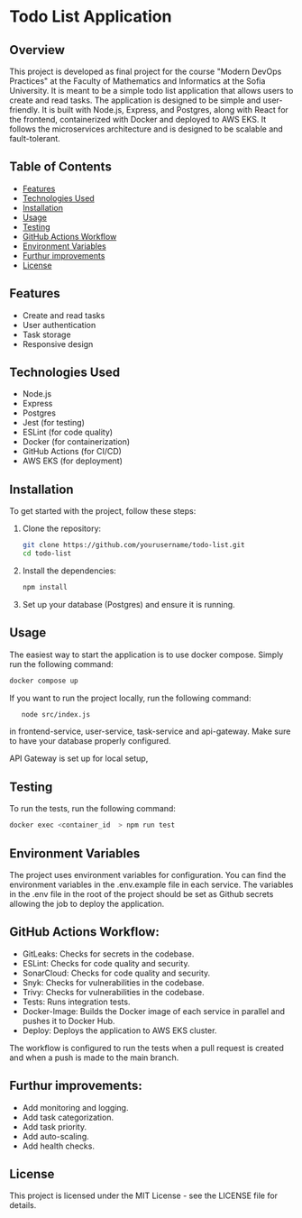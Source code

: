 # Todo List Application

## Overview
This project is developed as final project for the course "Modern DevOps Practices" at the Faculty of Mathematics and Informatics at the Sofia University. It is meant to be a simple todo list application that allows users to create and read tasks. The application is designed to be simple and user-friendly. It is built with Node.js, Express, and Postgres, along with React for the frontend, containerized with Docker and deployed to AWS EKS. It follows the microservices architecture and is designed to be scalable and fault-tolerant.

## Table of Contents
- [Features](#features)
- [Technologies Used](#technologies-used)
- [Installation](#installation)
- [Usage](#usage)
- [Testing](#testing)
- [GitHub Actions Workflow](#github-actions-workflow)
- [Environment Variables](#environment-variables)
- [Furthur improvements](#furthur-improvements)
- [License](#license)

## Features
- Create and read tasks
- User authentication
- Task storage
- Responsive design

## Technologies Used
- Node.js
- Express
- Postgres
- Jest (for testing)
- ESLint (for code quality)
- Docker (for containerization)
- GitHub Actions (for CI/CD)
- AWS EKS (for deployment)

## Installation
To get started with the project, follow these steps:

1. Clone the repository:
   ```bash
   git clone https://github.com/yourusername/todo-list.git
   cd todo-list
   ```

2. Install the dependencies:
   ```bash
   npm install
   ```

3. Set up your database (Postgres) and ensure it is running.

## Usage
The easiest way to start the application is to use docker compose.
Simply run the following command:
```bash
docker compose up
```
If you want to run the project locally, run the following command:
```bash
   node src/index.js
``` 
in frontend-service, user-service, task-service and api-gateway. Make sure to have your database properly configured.

API Gateway is set up for local setup, 

## Testing
To run the tests, run the following command:
```bash
docker exec <container_id  > npm run test
```

## Environment Variables
The project uses environment variables for configuration. You can find the environment variables in the .env.example file in each service. The variables in the .env file in the root of the project should be set as Github secrets allowing the job to deploy the application.

## GitHub Actions Workflow:
   - GitLeaks: Checks for secrets in the codebase.
   - ESLint: Checks for code quality and security.
   - SonarCloud: Checks for code quality and security.
   - Snyk: Checks for vulnerabilities in the codebase.
   - Trivy: Checks for vulnerabilities in the codebase.
   - Tests: Runs integration tests.
   - Docker-Image: Builds the Docker image of each service in parallel and pushes it to Docker Hub.
   - Deploy: Deploys the application to AWS EKS cluster.

   The workflow is configured to run the tests when a pull request is created and when a push is made to the main branch.

## Furthur improvements:
   - Add monitoring and logging.
   - Add task categorization.
   - Add task priority.
   - Add auto-scaling.
   - Add health checks.

## License
This project is licensed under the MIT License - see the LICENSE file for details.
